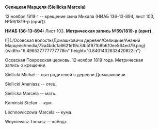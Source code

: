 **Селицкая Марцеля (Siellicka Marcela)**

12 ноября 1819 г -- крещение сына Михала (НИАБ 136-13-894, лист 103,
№59/1819-р (ориг)).

**НИАБ 136-13-894:** Лист 103. **Метрическая запись №59/1819-р (ориг).**

![](./Осовская волость/Домашковичи деревня/Селицкие/Ананий Марцеля/media/75a4bdc1a6621e19c7db5f97fb8b610ee564ed79.png){width="6.496527777777778in"
height="0.8401432633420822in"}

Осовская Покровская церковь. 12 ноября 1819 года. Метрическая запись о
крещении.

Siellicki Michał -- сын родителей с деревни Домашковичи.

Siellicki Ananiasz -- отец.

Siellicka Marcela -- мать.

Kaminski Stefan -- кум.

Lechnowiczowa Marcela -- кума.

Woyniewicz Tomasz -- ксёндз.
